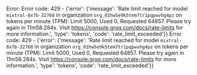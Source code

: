 Error: Error code: 429 - {'error': {'message': 'Rate limit reached for model `mixtral-8x7b-32768` in organization `org_01hw5e9k5tem7tr1pqpwvhg4pz` on tokens per minute (TPM): Limit 5000, Used 0, Requested 64857. Please try again in 11m58.284s. Visit https://console.groq.com/docs/rate-limits for more information.', 'type': 'tokens', 'code': 'rate_limit_exceeded'}}
Error code: 429 - {'error': {'message': 'Rate limit reached for model `mixtral-8x7b-32768` in organization `org_01hw5e9k5tem7tr1pqpwvhg4pz` on tokens per minute (TPM): Limit 5000, Used 0, Requested 64857. Please try again in 11m58.284s. Visit https://console.groq.com/docs/rate-limits for more information.', 'type': 'tokens', 'code': 'rate_limit_exceeded'}}
